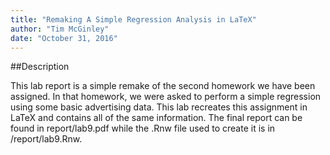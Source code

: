 ```yaml
---
title: "Remaking A Simple Regression Analysis in LaTeX"
author: "Tim McGinley"
date: "October 31, 2016"
---
```


##Description

This lab report is a simple remake of the second homework we have been assigned. In that homework, we were asked to perform a simple regression using some basic advertising data.  This lab recreates this assignment in LaTeX and contains all of the same information.  The final report can be found in report/lab9.pdf while the .Rnw file used to create it is in /report/lab9.Rnw.
